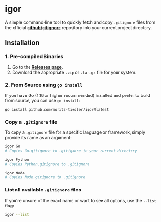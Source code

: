# igor

A simple command-line tool to quickly fetch and copy `.gitignore` files from the official [**github/gitignore**](https://github.com/github/gitignore) repository into your current project directory.

##  Installation

### 1. Pre-compiled Binaries 

1.  Go to the [**Releases page**](https://github.com/moritz-tiesler/igor/releases).
2.  Download the appropriate `.zip` or `.tar.gz` file for your system.

### 2. From Source using `go install`

If you have Go (1.18 or higher recommended) installed and prefer to build from source, you can use `go install`:

```bash
go install github.com/moritz-tiesler/igor@latest
```

### Copy a `.gitignore` file

To copy a `.gitignore` file for a specific language or framework, simply provide its name as an argument:

```bash
igor Go
# Copies Go.gitignore to .gitignore in your current directory

igor Python
# Copies Python.gitignore to .gitignore

igor Node
# Copies Node.gitignore to .gitignore
```
### List all available `.gitignore` files

If you're unsure of the exact name or want to see all options, use the `--list` flag:

```bash
igor --list
```
